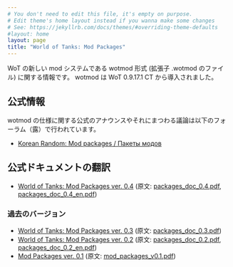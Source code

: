 ```yaml
---
# You don't need to edit this file, it's empty on purpose.
# Edit theme's home layout instead if you wanna make some changes
# See: https://jekyllrb.com/docs/themes/#overriding-theme-defaults
#layout: home
layout: page
title: "World of Tanks: Mod Packages"
---
```

WoT の新しい mod システムである wotmod 形式 (拡張子 .wotmod のファイル) に関する情報です。
wotmod は WoT 0.9.17.1 CT から導入されました。

## 公式情報
wotmod の仕様に関する公式のアナウンスやそれにまつわる議論は以下のフォーラム（露）で行われています。
+ [Korean Random: Mod packages / Пакеты модов](https://koreanrandom.com/forum/topic/36987-)

## 公式ドキュメントの翻訳
+ [World of Tanks: Mod Packages ver. 0.4](docs/packages_doc_0.4_ja) (原文: [packages_doc_0.4.pdf](https://koreanrandom.com/forum/index.php?app=core&module=attach&section=attach&attach_id=112949), [packages_doc_0.4_en.pdf](https://koreanrandom.com/forum/index.php?app=core&module=attach&section=attach&attach_id=113097))

### 過去のバージョン
+ [World of Tanks: Mod Packages ver. 0.3](docs/packages_doc_0.3_ja) (原文: [packages_doc_0.3.pdf](resources/packages_doc_0.3.pdf))
+ [World of Tanks: Mod Packages ver. 0.2](docs/packages_doc_0.2_ja) (原文: [packages_doc_0.2.pdf](resources/packages_doc_0.2.pdf), [packages_doc_0.2_en.pdf](resources/packages_doc_0.2_en.pdf))
+ [Mod Packages ver. 0.1](docs/packages_doc_0.1_ja) (原文: [mod_packages_v0.1.pdf](resources/mod_packages_v0.1.pdf))
